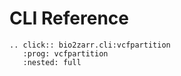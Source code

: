 # CLI Reference


```{eval-rst}
.. click:: bio2zarr.cli:vcfpartition
   :prog: vcfpartition
   :nested: full
```
